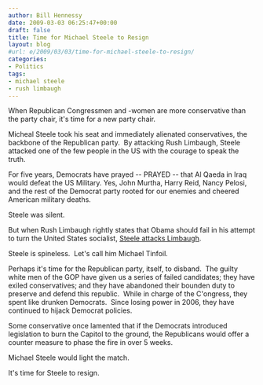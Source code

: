 ```yaml
---
author: Bill Hennessy
date: 2009-03-03 06:25:47+00:00
draft: false
title: Time for Michael Steele to Resign
layout: blog
#url: e/2009/03/03/time-for-michael-steele-to-resign/
categories:
- Politics
tags:
- michael steele
- rush limbaugh
---
```


When Republican Congressmen and -women are more conservative than the party chair, it's time for a new party chair. 

Micheal Steele took his seat and immediately alienated conservatives, the backbone of the Republican party.  By attacking Rush Limbaugh, Steele attacked one of the few people in the US with the courage to speak the truth. 

For five years, Democrats have prayed -- PRAYED -- that Al Qaeda in Iraq would defeat the US Military. Yes, John Murtha, Harry Reid, Nancy Pelosi, and the rest of the Democrat party rooted for our enemies and cheered American military deaths.

Steele was silent. 

But when Rush Limbaugh rightly states that Obama should fail in his attempt to turn the United States socialist, [Steele attacks Limbaugh](https://www.politico.com/news/stories/0309/19517.html).  

Steele is spineless.  Let's call him Michael Tinfoil.

Perhaps it's time for the Republican party, itself, to disband.  The guilty white men of the GOP have given us a series of failed candidates; they have exiled conservatives; and they have abandoned their bounden duty to preserve and defend this republic.  While in charge of the C'ongress, they spent like drunken Democrats.  Since losing power in 2006, they have continued to hijack Democrat policies.  

Some conservative once lamented that if the Democrats introduced legislation to burn the Capitol to the ground, the Republicans would offer a counter measure to phase the fire in over 5 weeks.  

Michael Steele would light the match.  

It's time for Steele to resign.
